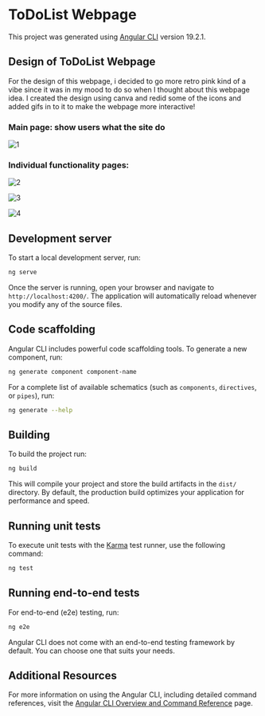 # ToDoList Webpage

This project was generated using [Angular CLI](https://github.com/angular/angular-cli) version 19.2.1.

## Design of ToDoList Webpage

For the design of this webpage, i decided to go more retro pink kind of a vibe since it was in my mood to do so when I thought about this webpage idea. I created the design using canva and redid some of the icons and added gifs in to it to make the webpage more interactive!

### Main page: show users what the site do
![1](https://github.com/user-attachments/assets/19dfe679-f83d-43be-aece-7199a760289a)

### Individual functionality pages:
![2](https://github.com/user-attachments/assets/ae4ea3f9-fecc-479e-9e01-e243e87da247)

![3](https://github.com/user-attachments/assets/26a9ec97-3b4f-4b92-ac01-246c2aa7f4cd)

![4](https://github.com/user-attachments/assets/29098450-ec1c-45cf-912d-4b215add3c3b)

## Development server

To start a local development server, run:

```bash
ng serve
```

Once the server is running, open your browser and navigate to `http://localhost:4200/`. The application will automatically reload whenever you modify any of the source files.

## Code scaffolding

Angular CLI includes powerful code scaffolding tools. To generate a new component, run:

```bash
ng generate component component-name
```

For a complete list of available schematics (such as `components`, `directives`, or `pipes`), run:

```bash
ng generate --help
```

## Building

To build the project run:

```bash
ng build
```

This will compile your project and store the build artifacts in the `dist/` directory. By default, the production build optimizes your application for performance and speed.

## Running unit tests

To execute unit tests with the [Karma](https://karma-runner.github.io) test runner, use the following command:

```bash
ng test
```

## Running end-to-end tests

For end-to-end (e2e) testing, run:

```bash
ng e2e
```

Angular CLI does not come with an end-to-end testing framework by default. You can choose one that suits your needs.

## Additional Resources

For more information on using the Angular CLI, including detailed command references, visit the [Angular CLI Overview and Command Reference](https://angular.dev/tools/cli) page.
